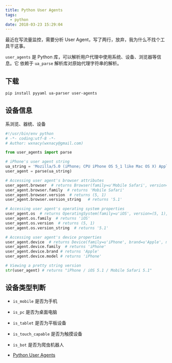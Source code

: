 ```yaml
---
title: Python User Agents
tags:
  - python
date: 2018-03-23 15:29:04
---
```



最近在写流量监控，需要分析 User Agent，写了两行，放弃，我为什么不找个工具干这事。
<!-- more --><!-- toc -->
`user_agents` 是 Python 库，可以解析用户代理中使用系统、设备、浏览器等信息。它
依赖于 `ua_parse` 解析库对原始代理字符串的解析。
## 下载
```bash
pip install pyyaml ua-parser user-agents
```
## 设备信息
系浏览、器统、设备
```python
#!/usr/bin/env python
# -*- coding:utf-8 -*-
# Author: wxnacy(wxnacy@gmail.com)

from user_agents import parse

# iPhone's user agent string
ua_string = 'Mozilla/5.0 (iPhone; CPU iPhone OS 5_1 like Mac OS X) AppleWebKit/534.46 (KHTML, like Gecko) Version/5.1 Mobile/9B179 Safari/7534.48.3'
user_agent = parse(ua_string)

# Accessing user agent's browser attributes
user_agent.browser  # returns Browser(family=u'Mobile Safari', version=(5, 1), version_string='5.1')
user_agent.browser.family  # returns 'Mobile Safari'
user_agent.browser.version  # returns (5, 1)
user_agent.browser.version_string   # returns '5.1'

# Accessing user agent's operating system properties
user_agent.os  # returns OperatingSystem(family=u'iOS', version=(5, 1), version_string='5.1')
user_agent.os.family  # returns 'iOS'
user_agent.os.version  # returns (5, 1)
user_agent.os.version_string  # returns '5.1'

# Accessing user agent's device properties
user_agent.device  # returns Device(family=u'iPhone', brand=u'Apple', model=u'iPhone')
user_agent.device.family  # returns 'iPhone'
user_agent.device.brand # returns 'Apple'
user_agent.device.model # returns 'iPhone'

# Viewing a pretty string version
str(user_agent) # returns "iPhone / iOS 5.1 / Mobile Safari 5.1"
```

## 设备类型判断
- `is_mobile` 是否为手机
- `is_pc` 是否为桌面电脑
- `is_tablet` 是否为平板设备
- `is_touch_capable` 是否为触摸设备
- `is_bot` 是否为爬虫机器人

- [Python User Agents](https://github.com/selwin/python-user-agents)
